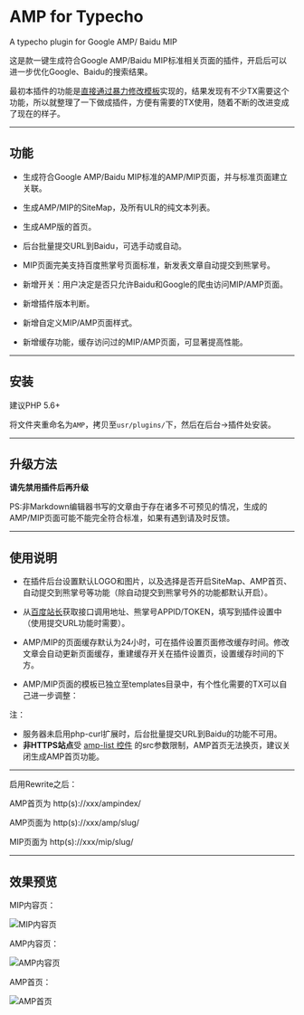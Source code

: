 # AMP for Typecho
 A typecho plugin for Google AMP/ Baidu MIP

这是款一键生成符合Google AMP/Baidu MIP标准相关页面的插件，开启后可以进一步优化Google、Baidu的搜索结果。

最初本插件的功能是[直接通过暴力修改模板][1]实现的，结果发现有不少TX需要这个功能，所以就整理了一下做成插件，方便有需要的TX使用，随着不断的改进变成了现在的样子。

---
## 功能

- 生成符合Google AMP/Baidu MIP标准的AMP/MIP页面，并与标准页面建立关联。

- 生成AMP/MIP的SiteMap，及所有ULR的纯文本列表。

- 生成AMP版的首页。
 
- 后台批量提交URL到Baidu，可选手动或自动。

- MIP页面完美支持百度熊掌号页面标准，新发表文章自动提交到熊掌号。

- 新增开关：用户决定是否只允许Baidu和Google的爬虫访问MIP/AMP页面。

- 新增插件版本判断。

- 新增自定义MIP/AMP页面样式。

- 新增缓存功能，缓存访问过的MIP/AMP页面，可显著提高性能。

---
## 安装

建议PHP 5.6+

将文件夹重命名为`AMP`，拷贝至`usr/plugins/`下，然后在后台->插件处安装。

---
## 升级方法

**请先禁用插件后再升级**

PS:非Markdown编辑器书写的文章由于存在诸多不可预见的情况，生成的AMP/MIP页面可能不能完全符合标准，如果有遇到请及时反馈。


---
## 使用说明

- 在插件后台设置默认LOGO和图片，以及选择是否开启SiteMap、AMP首页、自动提交到熊掌号等功能（除自动提交到熊掌号外的功能都默认开启）。

- 从[百度站长][2]获取接口调用地址、熊掌号APPID/TOKEN，填写到插件设置中（使用提交URL功能时需要）。

- AMP/MIP的页面缓存默认为24小时，可在插件设置页面修改缓存时间。修改文章会自动更新页面缓存，重建缓存开关在插件设置页，设置缓存时间的下方。

- AMP/MIP页面的模板已独立至templates目录中，有个性化需要的TX可以自己进一步调整：



注：
- 服务器未启用php-curl扩展时，后台批量提交URL到Baidu的功能不可用。
- **非HTTPS站点**受 [amp-list 控件][3] 的src参数限制，AMP首页无法换页，建议关闭生成AMP首页功能。

---

启用Rewrite之后：

AMP首页为 http(s)://xxx/ampindex/

AMP页面为 http(s)://xxx/amp/slug/

MIP页面为 http(s)://xxx/mip/slug/




---
## 效果预览

MIP内容页：

![MIP内容页](https://raw.githubusercontent.com/holmesian/Typecho-AMP/dev/screencapture-holmesian-org-mip-AMP-for-Typecho-2018-03-27-10_10_37.png)


AMP内容页：

![AMP内容页](https://raw.githubusercontent.com/holmesian/Typecho-AMP/dev/screencapture-holmesian-org-amp-AMP-for-Typecho-2018-03-27-10_11_27.png)


AMP首页：

![AMP首页](https://raw.githubusercontent.com/holmesian/Typecho-AMP/dev/screencapture-holmesian-org-ampindex-2018-03-27-10_12_54.png)




  [1]: https://holmesian.org/typecho-upgrade-AMP
  [2]: http://ziyuan.baidu.com/mip/index
  [3]: https://www.ampproject.org/docs/reference/components/amp-list
